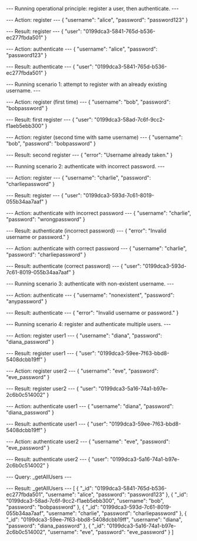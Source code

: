 
--- Running operational principle: register a user, then authenticate. ---

--- Action: register ---
{
  "username": "alice",
  "password": "password123"
}

--- Result: register ---
{
  "user": "0199dca3-5841-765d-b536-ec277fbda501"
}

--- Action: authenticate ---
{
  "username": "alice",
  "password": "password123"
}

--- Result: authenticate ---
{
  "user": "0199dca3-5841-765d-b536-ec277fbda501"
}

--- Running scenario 1: attempt to register with an already existing username. ---

--- Action: register (first time) ---
{
  "username": "bob",
  "password": "bobpassword"
}

--- Result: first register ---
{
  "user": "0199dca3-58ad-7c6f-9cc2-f1aeb5ebb300"
}

--- Action: register (second time with same username) ---
{
  "username": "bob",
  "password": "bobpassword"
}

--- Result: second register ---
{
  "error": "Username already taken."
}

--- Running scenario 2: authenticate with incorrect password. ---

--- Action: register ---
{
  "username": "charlie",
  "password": "charliepassword"
}

--- Result: register ---
{
  "user": "0199dca3-593d-7c61-8019-055b34aa7aaf"
}

--- Action: authenticate with incorrect password ---
{
  "username": "charlie",
  "password": "wrongpassword"
}

--- Result: authenticate (incorrect password) ---
{
  "error": "Invalid username or password."
}

--- Action: authenticate with correct password ---
{
  "username": "charlie",
  "password": "charliepassword"
}

--- Result: authenticate (correct password) ---
{
  "user": "0199dca3-593d-7c61-8019-055b34aa7aaf"
}

--- Running scenario 3: authenticate with non-existent username. ---

--- Action: authenticate ---
{
  "username": "nonexistent",
  "password": "anypassword"
}

--- Result: authenticate ---
{
  "error": "Invalid username or password."
}

--- Running scenario 4: register and authenticate multiple users. ---

--- Action: register user1 ---
{
  "username": "diana",
  "password": "diana_password"
}

--- Result: register user1 ---
{
  "user": "0199dca3-59ee-7f63-bbd8-5408dcbb19ff"
}

--- Action: register user2 ---
{
  "username": "eve",
  "password": "eve_password"
}

--- Result: register user2 ---
{
  "user": "0199dca3-5a16-74a1-b97e-2c6b0c514002"
}

--- Action: authenticate user1 ---
{
  "username": "diana",
  "password": "diana_password"
}

--- Result: authenticate user1 ---
{
  "user": "0199dca3-59ee-7f63-bbd8-5408dcbb19ff"
}

--- Action: authenticate user2 ---
{
  "username": "eve",
  "password": "eve_password"
}

--- Result: authenticate user2 ---
{
  "user": "0199dca3-5a16-74a1-b97e-2c6b0c514002"
}

--- Query: _getAllUsers ---

--- Result: _getAllUsers ---
[
  {
    "_id": "0199dca3-5841-765d-b536-ec277fbda501",
    "username": "alice",
    "password": "password123"
  },
  {
    "_id": "0199dca3-58ad-7c6f-9cc2-f1aeb5ebb300",
    "username": "bob",
    "password": "bobpassword"
  },
  {
    "_id": "0199dca3-593d-7c61-8019-055b34aa7aaf",
    "username": "charlie",
    "password": "charliepassword"
  },
  {
    "_id": "0199dca3-59ee-7f63-bbd8-5408dcbb19ff",
    "username": "diana",
    "password": "diana_password"
  },
  {
    "_id": "0199dca3-5a16-74a1-b97e-2c6b0c514002",
    "username": "eve",
    "password": "eve_password"
  }
]
